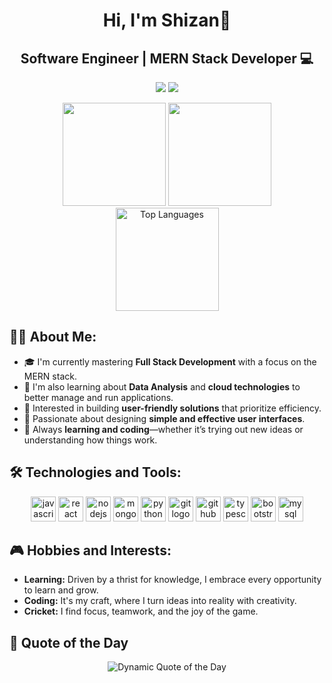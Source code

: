 <h1 align="center">Hi, I'm Shizan👋</h1>
<h2 align="center"> Software Engineer | MERN Stack Developer 💻</h2>

<p align="center">
  <a href="https://in.linkedin.com/in/mohammed-shizan-87111b26a"><img src="https://img.shields.io/badge/LinkedIn-0077B5?style=for-the-badge&logo=linkedin&logoColor=white"/></a>
  <a href="mailto:mohammedshizan411@gmail.com"><img src="https://img.shields.io/badge/Email-D14836?style=for-the-badge&logo=gmail&logoColor=white"/></a>
</p>

<div align="center">
  <img src="https://github-readme-stats.vercel.app/api?username=mohammedshizan&show_icons=true&theme=react&count_private=true&include_all_commits=true" height="165">
  <img src="https://github-readme-streak-stats.herokuapp.com/?user=mohammedshizan&theme=react&hide_border=false" height="165">
</div>

<div align="center">
  <img src="https://github-readme-stats.vercel.app/api/top-langs/?username=M-YasirGhaffar&theme=react&layout=compact" alt="Top Languages" height="165">
</div>

## 👨‍💻 About Me:

- 🎓 I'm currently mastering **Full Stack Development** with a focus on the MERN stack.
- 🚀 I'm also learning about **Data Analysis** and **cloud technologies** to better manage and run applications.
- 🔐 Interested in building **user-friendly solutions** that prioritize efficiency.
- 🎨 Passionate about designing **simple and effective user interfaces**.
- 🧠 Always **learning and coding**—whether it’s trying out new ideas or understanding how things work.

## 🛠️ Technologies and Tools:

<p align="center">
  <img src="https://cdn.jsdelivr.net/gh/devicons/devicon/icons/javascript/javascript-original.svg" height="40" alt="javascript logo"  />
  <img src="https://cdn.jsdelivr.net/gh/devicons/devicon/icons/react/react-original.svg" height="40" alt="react logo"  />
  <img src="https://cdn.jsdelivr.net/gh/devicons/devicon/icons/nodejs/nodejs-original.svg" height="40" alt="nodejs logo"  />
  <img src="https://cdn.jsdelivr.net/gh/devicons/devicon/icons/mongodb/mongodb-original.svg" height="40" alt="mongodb logo"  />
  <img src="https://cdn.jsdelivr.net/gh/devicons/devicon/icons/python/python-original.svg" height="40" alt="python logo"  />
  <img src="https://cdn.jsdelivr.net/gh/devicons/devicon/icons/git/git-original.svg" height="40" alt="git logo"  />
  <img src="https://cdn.jsdelivr.net/gh/devicons/devicon/icons/github/github-original.svg" height="40" alt="github logo"  />
  <img src="https://cdn.jsdelivr.net/gh/devicons/devicon/icons/typescript/typescript-original.svg" height="40" alt="typescript logo"  />
  <img src="https://cdn.jsdelivr.net/gh/devicons/devicon/icons/bootstrap/bootstrap-original.svg" height="40" alt="bootstrap logo"  />
  <img src="https://cdn.jsdelivr.net/gh/devicons/devicon/icons/mysql/mysql-original.svg" height="40" alt="mysql logo"  />
  
 
</p>

## 🎮 Hobbies and Interests:

- **Learning:** Driven by a thrist for knowledge, I embrace every opportunity to learn and grow.
- **Coding:** It's my craft, where I turn ideas into reality with creativity.
- **Cricket:** I find focus, teamwork, and the joy of the game.

## 🌟 Quote of the Day

<p align="center">
  <img src="https://quotes-github-readme.vercel.app/api?type=horizontal&theme=dark" alt="Dynamic Quote of the Day"/>
</p>
<!---
mohammedshizan/mohammedshizan is a ✨ special ✨ repository because its `README.md` (this file) appears on your GitHub profile.
You can click the Preview link to take a look at your changes.
--->
